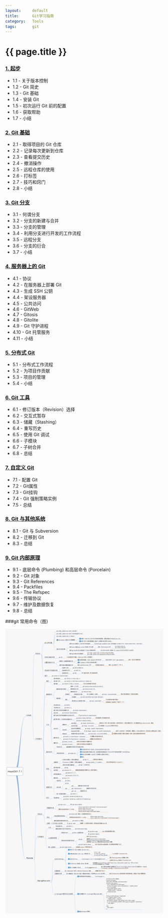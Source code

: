 ```yaml
---
layout:     default
title:      Git学习指南
category:   Tools
tags:       git
---
```


# {{ page.title }}
### [1. 起步](http://progit.org/book/zh/ch1-0.html)
* 1.1 - 关于版本控制
* 1.2 - Git 简史
* 1.3 - Git 基础
* 1.4 - 安装 Git
* 1.5 - 初次运行 Git 前的配置
* 1.6 - 获取帮助
* 1.7 - 小结

### [2. Git 基础](http://progit.org/book/zh/ch2-0.html)
* 2.1 - 取得项目的 Git 仓库
* 2.2 - 记录每次更新到仓库
* 2.3 - 查看提交历史
* 2.4 - 撤消操作
* 2.5 - 远程仓库的使用
* 2.6 - 打标签
* 2.7 - 技巧和窍门
* 2.8 - 小结

### [3. Git 分支](http://progit.org/book/zh/ch3-0.html)
* 3.1 - 何谓分支
* 3.2 - 分支的新建与合并
* 3.3 - 分支的管理
* 3.4 - 利用分支进行开发的工作流程
* 3.5 - 远程分支
* 3.6 - 分支的衍合
* 3.7 - 小结

### [4. 服务器上的 Git](http://progit.org/book/zh/ch4-0.html)
* 4.1 - 协议
* 4.2 - 在服务器上部署 Git
* 4.3 - 生成 SSH 公钥
* 4.4 - 架设服务器
* 4.5 - 公共访问
* 4.6 - GitWeb
* 4.7 - Gitosis
* 4.8 - Gitolite
* 4.9 - Git 守护进程
* 4.10 - Git 托管服务
* 4.11 - 小结

### [5. 分布式 Git](http://progit.org/book/zh/ch5-0.html)
* 5.1 - 分布式工作流程
* 5.2 - 为项目作贡献
* 5.3 - 项目的管理
* 5.4 - 小结

### [6. Git 工具](http://progit.org/book/zh/ch6-0.html)
* 6.1 - 修订版本（Revision）选择
* 6.2 - 交互式暂存
* 6.3 - 储藏（Stashing）
* 6.4 - 重写历史
* 6.5 - 使用 Git 调试
* 6.6 - 子模块
* 6.7 - 子树合并
* 6.8 - 总结

### [7. 自定义 Git](http://progit.org/book/zh/ch7-0.html)
* 7.1 - 配置 Git
* 7.2 - Git属性
* 7.3 - Git挂钩
* 7.4 - Git 强制策略实例
* 7.5 - 总结

### [8. Git 与其他系统](http://progit.org/book/zh/ch8-0.html)
* 8.1 - Git 与 Subversion
* 8.2 - 迁移到 Git
* 8.3 - 总结

### [9. Git 内部原理](http://progit.org/book/zh/ch9-0.html)
* 9.1 - 底层命令 (Plumbing) 和高层命令 (Porcelain)
* 9.2 - Git 对象
* 9.3 - Git References
* 9.4 - Packfiles
* 9.5 - The Refspec
* 9.6 - 传输协议
* 9.7 - 维护及数据恢复
* 9.8 - 总结

###git 常用命令（图）

<a href="/assets/img/blog/git.png" class="thumbnail" target="_blank">
<img src="/assets/img/blog/git.png" alt="">
</a>